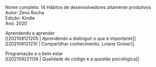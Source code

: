 Nome completo: 14 Hábitos de desenvolvedores altamente produtivos  
Autor: Zeno Rocha  
Edição: Kindle  
Ano: 2020  

Aprendendo a aprender  
[[202109121205 | Aprendendo a distinguir o que é importante]]   
[[202109121210 | Compartilhar conhecimento, Loiane Groner]]  

Programação e o bem estar  
[[202109221138 | Qualidade de código e a questão psicológica]]
